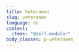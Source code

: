 ```yaml
---
title: Veteranen
slug: veteranen
language: de
content:
  items: "@self.modular"
body_classes: p-veteranen
---
```

